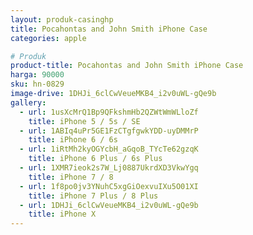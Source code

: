 ```yaml
---
layout: produk-casinghp
title: Pocahontas and John Smith iPhone Case
categories: apple

# Produk
product-title: Pocahontas and John Smith iPhone Case
harga: 90000
sku: hn-0829
image-drive: 1DHJi_6clCwVeueMKB4_i2v0uWL-gQe9b
gallery:
  - url: 1usXcMrQ1Bp9QFkshmHb2QZWtWmWLloZf
    title: iPhone 5 / 5s / SE
  - url: 1ABIq4uPr5GE1FzCTgfgwkYDD-uyDMMrP
    title: iPhone 6 / 6s
  - url: 1iRtMh2kyOGYcbH_aGqoB_TYcTe62gzqK
    title: iPhone 6 Plus / 6s Plus
  - url: 1XMR7ieok2s7W_Lj0887UkrdXD3VkwYgq
    title: iPhone 7 / 8
  - url: 1f8po0jv3YNuhC5xgGiOexvuIXu5O01XI
    title: iPhone 7 Plus / 8 Plus
  - url: 1DHJi_6clCwVeueMKB4_i2v0uWL-gQe9b
    title: iPhone X
---
```

